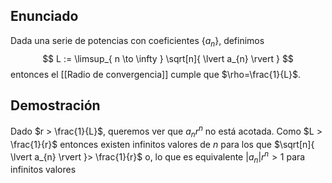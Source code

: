 
## Enunciado

Dada una serie de potencias con coeficientes $\{ a_{n} \}$, definimos
$$
L := \limsup_{ n \to \infty } \sqrt[n]{ \lvert a_{n}  \rvert  }
$$
entonces el [[Radio de convergencia]] cumple que $\rho=\frac{1}{L}$.

## Demostración

Dado $r > \frac{1}{L}$, queremos ver que $a_{n}r^n$ no está acotada. Como $L > \frac{1}{r}$ entonces existen infinitos valores de $n$ para los que $\sqrt[n]{ \lvert a_{n} \rvert }> \frac{1}{r}$ o, lo que es equivalente $\lvert a_{n} \rvert r^n > 1$ para infinitos valores